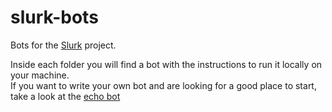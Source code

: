 # slurk-bots
Bots for the [Slurk](https://github.com/clp-research/slurk) project.

Inside each folder you will find a bot with the instructions to run it locally on your machine.  
If you want to write your own bot and are looking for a good place to start, take a look at the [echo bot](https://github.com/clp-research/slurk-bots/tree/master/echo)
